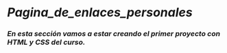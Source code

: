 # **_Pagina_de_enlaces_personales_**

### _En esta sección vamos a estar creando el primer proyecto con HTML y CSS del curso._
